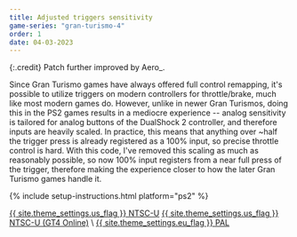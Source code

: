 ```yaml
---
title: Adjusted triggers sensitivity
game-series: "gran-turismo-4"
order: 1
date: 04-03-2023
---
```


{:.credit}
Patch further improved by Aero_.

Since Gran Turismo games have always offered full control remapping, it's possible to utilize triggers on modern controllers for throttle/brake,
much like most modern games do. However, unlike in newer Gran Turismos, doing this in the PS2 games results in a mediocre experience -- analog sensitivity
is tailored for analog buttons of the DualShock 2 controller, and therefore inputs are heavily scaled. In practice, this means that anything over ~half the trigger
press is already registered as a 100% input, so precise throttle control is hard. With this code, I've removed this scaling as much as reasonably possible,
so now 100% input registers from a near full press of the trigger, therefore making the experience closer to how the later Gran Turismo games handle it.

{% include setup-instructions.html platform="ps2" %}

<a href="https://github.com/CookiePLMonster/Console-Cheat-Codes/blob/master/PS2/Gran%20Turismo%204/Adjusted%20triggers%20sensitivity/SCUS-97328_77E61C8A_triggers.pnach" class="button" role="button" target="_blank">{{ site.theme_settings.us_flag }} NTSC-U</a>
<a href="https://github.com/CookiePLMonster/Console-Cheat-Codes/blob/master/PS2/Gran%20Turismo%204%20Online/Adjusted%20triggers%20sensitivity/SCUS-97436_32A1C752_triggers.pnach" class="button" role="button" target="_blank">{{ site.theme_settings.us_flag }} NTSC-U (GT4 Online)</a> \\
<a href="https://github.com/CookiePLMonster/Console-Cheat-Codes/blob/master/PS2/Gran%20Turismo%204/Adjusted%20triggers%20sensitivity/SCES-51719_44A61C8F_triggers.pnach" class="button" role="button" target="_blank">{{ site.theme_settings.eu_flag }} PAL</a>
